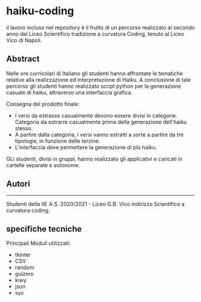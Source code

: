# haiku-coding

il lavoro incluso nel repository è il frutto di un percorso realizzato al secondo anno del Liceo Scientifico tradizione a curvatura Coding, tenuto al Liceo Vico di Napoli.

## Abstract

Nelle ore curricolari di Italiano gli studenti hanno affrontate le tematiche relative alla realizzazione ed interpretazione di Haiku. A conclusione di tale percorso gli studenti hanno realizzato script python per la generazione casuale di haiku, attraverso una interfaccia grafica.

Consegna del prodotto finale:
- I versi da estrasse casualmente devono essere divisi in categorie. Categoria da estrarre casualmente prima della generazione dell'haiku stesso. 
- A partire dalla categoria, i versi vanno estratti a sorte a partire da tre tipologie, in funzione delle terzine.
- L'interfaccia deve permettere la generazione di più haiku.

GLi studenti, divisi in gruppi, hanno realizzato gli applicativi e caricati in cartelle separate e autonome.


## Autori
----------------------

Studenti della IIE A.S. 2020/2021 - Liceo G.B. Vico indirizzo Scientifico a curvatura coding.

## specifiche tecniche

Principali Moduli utilizzati:
- tkinter 
- CSV
- random
- guizero
- kiwy
- json
- sys
